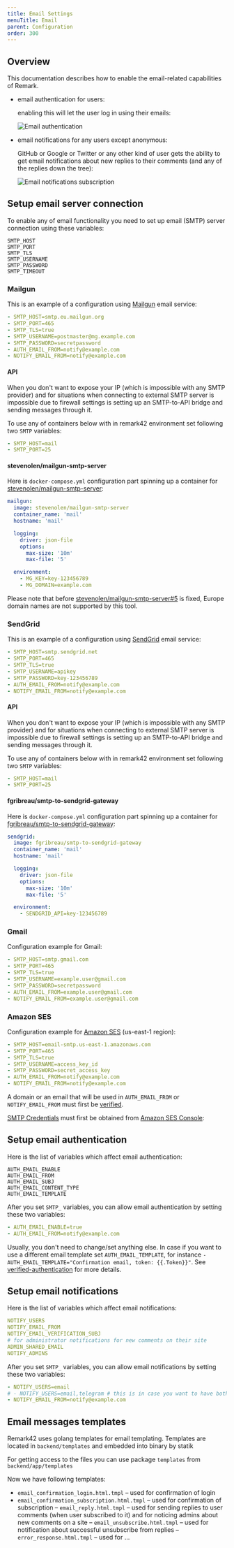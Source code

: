 ```yaml
---
title: Email Settings
menuTitle: Email
parent: Configuration
order: 300
---
```


## Overview

This documentation describes how to enable the email-related capabilities of Remark.

- email authentication for users:

  enabling this will let the user log in using their emails:

  ![Email authentication](email_auth.png?raw=true)

- email notifications for any users except anonymous:

  GitHub or Google or Twitter or any other kind of user gets the ability to get
  email notifications about new replies to their comments (and any of the replies down the tree):

  ![Email notifications subscription](email_notifications.png?raw=true)

## Setup email server connection

To enable any of email functionality you need to set up email
(SMTP) server connection using these variables:

```
SMTP_HOST
SMTP_PORT
SMTP_TLS
SMTP_USERNAME
SMTP_PASSWORD
SMTP_TIMEOUT
```

### Mailgun

This is an example of a configuration using [Mailgun](https://www.mailgun.com/) email service:

```yaml
- SMTP_HOST=smtp.eu.mailgun.org
- SMTP_PORT=465
- SMTP_TLS=true
- SMTP_USERNAME=postmaster@mg.example.com
- SMTP_PASSWORD=secretpassword
- AUTH_EMAIL_FROM=notify@example.com
- NOTIFY_EMAIL_FROM=notify@example.com
```

#### API

When you don't want to expose your IP (which is impossible with any SMTP provider)
and for situations when connecting to external SMTP server is impossible due to firewall
settings is setting up an SMTP-to-API bridge and sending messages through it.

To use any of containers below with in remark42 environment set following two `SMTP` variables:

```yaml
- SMTP_HOST=mail
- SMTP_PORT=25
```

#### stevenolen/mailgun-smtp-server

Here is `docker-compose.yml` configuration part spinning up a container for
[stevenolen/mailgun-smtp-server](https://hub.docker.com/r/stevenolen/mailgun-smtp-server):

```yaml
mailgun:
  image: stevenolen/mailgun-smtp-server
  container_name: 'mail'
  hostname: 'mail'

  logging:
    driver: json-file
    options:
      max-size: '10m'
      max-file: '5'

  environment:
    - MG_KEY=key-123456789
    - MG_DOMAIN=example.com
```

Please note that before
[stevenolen/mailgun-smtp-server#5](https://github.com/stevenolen/mailgun-smtp-server/issues/5)
is fixed, Europe domain names are not supported by this tool.

### SendGrid

This is an example of a configuration using [SendGrid](https://sendgrid.com/) email service:

```yaml
- SMTP_HOST=smtp.sendgrid.net
- SMTP_PORT=465
- SMTP_TLS=true
- SMTP_USERNAME=apikey
- SMTP_PASSWORD=key-123456789
- AUTH_EMAIL_FROM=notify@example.com
- NOTIFY_EMAIL_FROM=notify@example.com
```

#### API

When you don't want to expose your IP (which is impossible with any SMTP provider)
and for situations when connecting to external SMTP server is impossible due to firewall
settings is setting up an SMTP-to-API bridge and sending messages through it.

To use any of containers below with in remark42 environment set following two `SMTP` variables:

```yaml
- SMTP_HOST=mail
- SMTP_PORT=25
```

#### fgribreau/smtp-to-sendgrid-gateway

Here is `docker-compose.yml` configuration part spinning up a container for
[fgribreau/smtp-to-sendgrid-gateway](https://hub.docker.com/r/fgribreau/smtp-to-sendgrid-gateway):

```yaml
sendgrid:
  image: fgribreau/smtp-to-sendgrid-gateway
  container_name: 'mail'
  hostname: 'mail'

  logging:
    driver: json-file
    options:
      max-size: '10m'
      max-file: '5'

  environment:
    - SENDGRID_API=key-123456789
```

### Gmail

Configuration example for Gmail:

```yaml
- SMTP_HOST=smtp.gmail.com
- SMTP_PORT=465
- SMTP_TLS=true
- SMTP_USERNAME=example.user@gmail.com
- SMTP_PASSWORD=secretpassword
- AUTH_EMAIL_FROM=example.user@gmail.com
- NOTIFY_EMAIL_FROM=example.user@gmail.com
```

### Amazon SES

Configuration example for [Amazon SES](https://aws.amazon.com/ses/) (us-east-1 region):

```yaml
- SMTP_HOST=email-smtp.us-east-1.amazonaws.com
- SMTP_PORT=465
- SMTP_TLS=true
- SMTP_USERNAME=access_key_id
- SMTP_PASSWORD=secret_access_key
- AUTH_EMAIL_FROM=notify@example.com
- NOTIFY_EMAIL_FROM=notify@example.com
```

A domain or an email that will be used in `AUTH_EMAIL_FROM` or `NOTIFY_EMAIL_FROM`
must first be [verified](https://docs.aws.amazon.com/ses/latest/DeveloperGuide/verify-domain-procedure.html).

[SMTP Credentials](https://docs.aws.amazon.com/ses/latest/DeveloperGuide/smtp-credentials.html)
must first be obtained from
[Amazon SES Console](https://console.aws.amazon.com/ses/home?region=us-east-1#smtp-settings:):

## Setup email authentication

Here is the list of variables which affect email authentication:

```
AUTH_EMAIL_ENABLE
AUTH_EMAIL_FROM
AUTH_EMAIL_SUBJ
AUTH_EMAIL_CONTENT_TYPE
AUTH_EMAIL_TEMPLATE
```

After you set `SMTP_` variables, you can allow email authentication by setting these two variables:

```yaml
- AUTH_EMAIL_ENABLE=true
- AUTH_EMAIL_FROM=notify@example.com
```

Usually, you don't need to change/set anything else. In case if you want to use a different
email template set `AUTH_EMAIL_TEMPLATE`, for instance
`- AUTH_EMAIL_TEMPLATE="Confirmation email, token: {{.Token}}"`.
See [verified-authentication](https://github.com/go-pkgz/auth#verified-authentication) for more details.

## Setup email notifications

Here is the list of variables which affect email notifications:

```yaml
NOTIFY_USERS
NOTIFY_EMAIL_FROM
NOTIFY_EMAIL_VERIFICATION_SUBJ
# for administrator notifications for new comments on their site
ADMIN_SHARED_EMAIL
NOTIFY_ADMINS
```

After you set `SMTP_` variables, you can allow email notifications by setting these two variables:

```yaml
- NOTIFY_USERS=email
# - NOTIFY_USERS=email,telegram # this is in case you want to have both email and telegram notifications enabled
- NOTIFY_EMAIL_FROM=notify@example.com
```

## Email messages templates

Remark42 uses golang templates for email templating. Templates are located in `backend/templates` and embedded into binary by statik

For getting access to the files you can use package `templates` from `backend/app/templates`

Now we have following templates:
- `email_confirmation_login.html.tmpl` – used for confirmation of login
- `email_confirmation_subscription.html.tmpl` – used for confirmation of subscription
  – `email_reply.html.tmpl` – used for sending replies to user comments (when user subscribed to it) and for noticing admins about new comments on a site
  – `email_unsubscribe.html.tmpl` – used for notification about successful unsubscribe from replies
  – `error_response.html.tmpl` – used for ...
